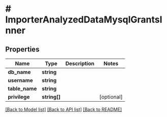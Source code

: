 # # ImporterAnalyzedDataMysqlGrantsInner

## Properties

Name | Type | Description | Notes
------------ | ------------- | ------------- | -------------
**db_name** | **string** |  |
**username** | **string** |  |
**table_name** | **string** |  |
**privilege** | **string[]** |  | [optional]

[[Back to Model list]](../../README.md#models) [[Back to API list]](../../README.md#endpoints) [[Back to README]](../../README.md)

